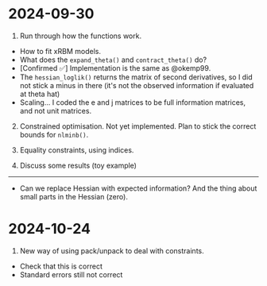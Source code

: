 # 2024-09-30

1. Run through how the functions work.

  - How to fit xRBM models.
  - What does the `expand_theta()` and `contract_theta()` do?
  - [Confirmed ✅]  Implementation is the same as @okemp99. 
  - The `hessian_loglik()` returns the matrix of second derivatives, so I did not stick a minus in there (it's not the observed information if evaluated at theta hat)
  - Scaling... I coded the e and j matrices to be full information matrices, and not unit matrices.

2. Constrained optimisation. Not yet implemented. Plan to stick the correct bounds for `nlminb()`.

3. Equality constraints, using indices.

4. Discuss some results (toy example)

----

- Can we replace Hessian with expected information? And the thing about small parts in the Hessian (zero).


# 2024-10-24

1. New way of using pack/unpack to deal with constraints. 
  - Check that this is correct
  - Standard errors still not correct